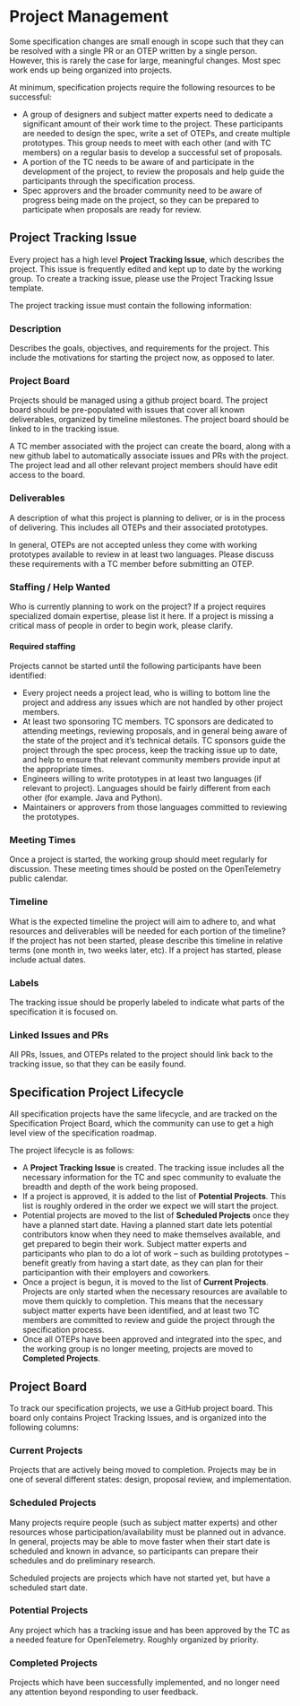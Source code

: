# Project Management

Some specification changes are small enough in scope such that they can be resolved with a single PR or an OTEP written by a single person. However, this is rarely the case for large, meaningful changes. Most spec work ends up being organized into projects. 

At minimum, specification projects require the following resources to be successful:
* A group of designers and subject matter experts need to dedicate a significant amount of their work time to the project. These participants are needed to design the spec, write a set of OTEPs, and create multiple prototypes. This group needs to meet with each other (and  with TC members) on a regular basis to develop a  successful set of  proposals.
* A portion of the TC needs to be aware of and participate in the development of the project, to review the proposals and help guide the participants through the specification process.
* Spec approvers and the broader community need to be aware of progress being made on the project, so they can be prepared to participate when proposals are ready for review. 

## Project Tracking Issue

Every project has a high level **Project Tracking Issue**, which describes the project. This issue is frequently edited and kept up to date by the working group. To create a tracking issue, please use the Project Tracking Issue template.

The project tracking issue must contain the following information:

### Description

Describes the goals, objectives, and requirements for the project. This include the motivations for starting the project now, as opposed to later.

### Project Board

Projects should be managed using a github project board. The project board should be pre-populated with issues that cover all known deliverables, organized by timeline milestones. The project board should be linked to in the tracking issue.

A TC member associated with the project can create the board, along with a new github label to automatically associate issues and PRs with the project. The project lead and all other relevant project members should have edit access to the board.

### Deliverables

A description of what this project is planning to deliver, or is in the process of delivering. This includes all OTEPs and their associated prototypes.

In general, OTEPs are not accepted unless they come with working prototypes available to review in at least two languages. Please discuss these requirements with a TC member before submitting an OTEP.

### Staffing / Help Wanted

Who is currently planning to work on the project? If a project requires specialized domain expertise, please list it here. If a project is missing a critical mass of people in order to begin work, please clarify.

#### Required staffing

Projects cannot be started until the following participants have been identified:
* Every project needs a project lead, who is willing to bottom line the project and address any issues which are not handled by other project members.
* At least two sponsoring TC members. TC sponsors are dedicated to attending meetings, reviewing proposals, and in general being aware of the state of the project and it’s technical details. TC sponsors guide the project through the spec process, keep the tracking issue up to date, and help to ensure that relevant community members provide input at the appropriate times.
* Engineers willing to write prototypes in at least two languages (if relevant to project). Languages should be fairly different from each other (for example. Java and Python).
* Maintainers or approvers from those languages committed to reviewing the prototypes.

### Meeting Times

Once a project is started, the working group should meet regularly for discussion. These meeting times should be posted on the OpenTelemetry public calendar.

### Timeline

What is the expected timeline the project will aim to adhere to, and what resources and deliverables will be needed for each portion of the timeline? If the project has not been started, please describe this timeline in relative terms (one month in, two weeks later, etc). If a project has started, please include actual dates.

### Labels

The tracking issue should be properly labeled to indicate what parts of the specification it is focused on.

### Linked Issues and PRs

All PRs, Issues, and OTEPs related to the project should link back to the tracking issue, so that they can be easily found. 

## Specification Project Lifecycle
All specification projects have the same lifecycle, and are tracked on the Specification Project Board, which the community can use to get a high level view of the specification roadmap. 

The project lifecycle is as follows:

* A **Project Tracking Issue** is created. The tracking issue includes all the necessary information for the TC and spec community to evaluate the breadth and depth of the work being proposed. 
* If a project is approved, it is added to the list of **Potential Projects**. This list is roughly ordered in the order we expect we will start the project.
* Potential projects are moved to the list of **Scheduled Projects** once they have a planned start date. Having a planned start date lets potential contributors know when they need to make themselves available, and get prepared to begin their work. Subject matter experts and participants who plan to do a lot of work – such as building prototypes – benefit greatly from having a start date, as they can plan for their participantion with their employers and coworkers.
* Once a project is begun, it is moved to the list of **Current Projects**. Projects are only started when the necessary resources are available to move them quickly to completion. This means that the necessary subject matter experts have been identified, and at least two TC members are committed to review and guide the project through the specification process.
* Once all OTEPs have been approved and integrated into the spec, and the working group is no longer meeting, projects are moved to **Completed Projects**.

## Project Board

To track our specification projects, we use a GitHub project board. This board only contains Project Tracking Issues, and is organized into the following columns:

### Current Projects

Projects that are actively being moved to completion. Projects may be in one of  several different states: design, proposal review, and implementation.

### Scheduled Projects

Many projects require people (such as subject matter experts) and other resources whose participation/availability must be planned out in advance. In general, projects may be able to move faster when their start date is scheduled and known in advance, so participants can prepare their schedules and do preliminary research. 

Scheduled projects are projects which have not started yet, but have a scheduled start date.

### Potential Projects

Any project which has a tracking issue and has been approved by the TC as a needed feature for OpenTelemetry. Roughly organized by priority.

### Completed Projects

Projects which have been successfully implemented, and no longer need any attention beyond responding to user feedback.
